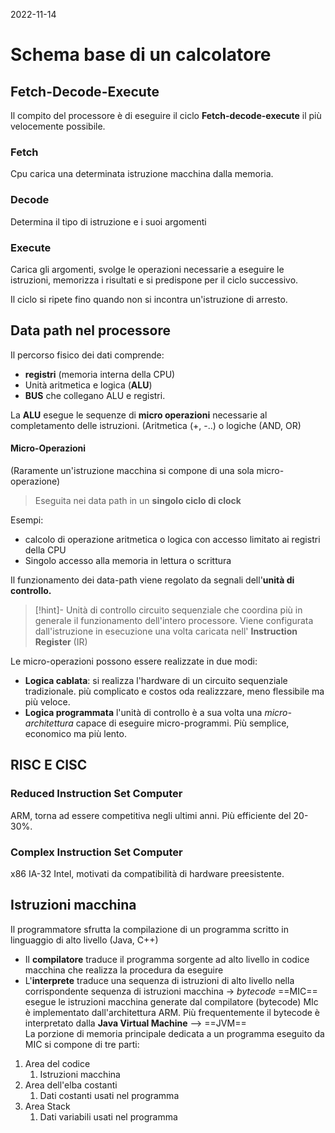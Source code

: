 2022-11-14
# Schema base di un calcolatore 
## Fetch-Decode-Execute

Il compito del processore è di eseguire il ciclo **Fetch-decode-execute** il più velocemente possibile. 

### Fetch
Cpu carica una determinata istruzione macchina dalla memoria. 
### Decode
Determina il tipo di istruzione e i suoi argomenti
### Execute
Carica gli argomenti, svolge le operazioni necessarie a eseguire le istruzioni, memorizza i risultati e si predispone per il ciclo successivo. 

Il ciclo si ripete fino quando non si incontra un'istruzione di arresto. 

## Data path nel processore
Il percorso fisico dei dati comprende: 
- **registri** (memoria interna della CPU)
- Unità aritmetica e logica (**ALU**)
- **BUS** che collegano ALU e registri. 

La **ALU** esegue le sequenze di **micro operazioni** necessarie al completamento delle istruzioni.  (Aritmetica (+, -..) o logiche (AND, OR)

#### Micro-Operazioni
(Raramente un'istruzione macchina si compone di una sola micro-operazione)
> Eseguita nei data path in un **singolo ciclo di clock** 

Esempi: 
- calcolo di operazione aritmetica o logica con accesso limitato ai registri della CPU
- Singolo accesso alla memoria in lettura o scrittura

Il funzionamento dei data-path viene regolato da segnali dell'**unità di controllo.**

>[!hint]-  Unità di controllo 
> circuito sequenziale che coordina più in generale il funzionamento dell'intero processore. 
   Viene configurata dall'istruzione in esecuzione una volta caricata nell' **Instruction Register** (IR) 

Le micro-operazioni possono essere realizzate in due modi: 
- **Logica cablata**: si realizza l'hardware di un circuito sequenziale tradizionale. più complicato e costos oda realizzzare, meno flessibile ma più veloce. 
- **Logica programmata** l'unità di controllo è a sua volta una *micro-architettura* capace di eseguire micro-programmi. Più semplice, economico ma più lento. 

## RISC E CISC
### Reduced Instruction Set Computer 
ARM, torna ad essere competitiva negli ultimi anni. Più efficiente del 20-30%. 
### Complex Instruction Set Computer 
x86 IA-32 Intel, motivati da compatibilità di hardware preesistente. 


## Istruzioni macchina

Il programmatore sfrutta la compilazione di un programma scritto in linguaggio di alto livello (Java, C++)
- Il **compilatore** traduce il programma sorgente ad alto livello in codice macchina che realizza la procedura da eseguire
- L'**interprete** traduce una sequenza di istruzioni di alto livello nella corrispondente sequenza di istruzioni macchina -> *bytecode*
==MIC== esegue le istruzioni macchina generate dal compilatore (bytecode)
MIc è implementato dall'architettura ARM. Più frequentemente il bytecode è interpretato dalla **Java Virtual Machine** --> ==JVM==  
La porzione di memoria principale dedicata a un programma eseguito da MIC si compone di tre parti: 
1. Area del codice 
	1. Istruzioni macchina
2. Area dell'elba costanti 
	1. Dati costanti usati nel programma 
3. Area Stack 
	1. Dati variabili usati nel programma 


